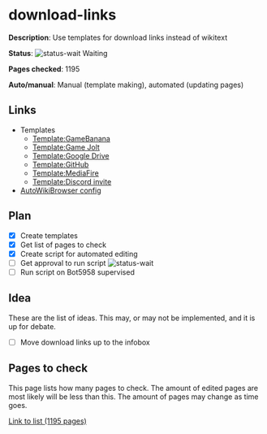 # download-links

**Description**: Use templates for download links instead of wikitext

**Status**: ![status-wait] Waiting

**Pages checked**: 1195

**Auto/manual**: Manual (template making), automated (updating pages)

## Links

- Templates
  - [Template:GameBanana](https://fridaynightfunking.fandom.com/wiki/Template:GameBanana)
  - [Template:Game Jolt](https://fridaynightfunking.fandom.com/wiki/Template:Game_Jolt)
  - [Template:Google Drive](https://fridaynightfunking.fandom.com/wiki/Template:Google_Drive)
  - [Template:GitHub](https://fridaynightfunking.fandom.com/wiki/Template:GitHub)
  - [Template:MediaFire](https://fridaynightfunking.fandom.com/wiki/Template:MediaFire)
  - [Template:Discord invite](https://fridaynightfunking.fandom.com/wiki/Template:Discord_invite)
- [AutoWikiBrowser config](https://gitlab.com/Hans5958-MWS/fandom-fridaynightfunking/-/blob/master/download-links/awb.xml)

## Plan

- [x] Create templates
- [x] Get list of pages to check
- [x] Create script for automated editing
- [ ] Get approval to run script ![status-wait]
- [ ] Run script on Bot5958 supervised

## Idea

These are the list of ideas. This may, or may not be implemented, and it is up for debate.

- [ ] Move download links up to the infobox
 
## Pages to check

This page lists how many pages to check. The amount of edited pages are most likely will be less than this. The amount of pages may change as time goes.

[Link to list (1195 pages)](pages.txt)

<!-- status start -->
[status-done]: https://upload.wikimedia.org/wikipedia/commons/thumb/4/41/Symbol_confirmed.svg/16px-Symbol_confirmed.svg.png
[status-wait]: https://upload.wikimedia.org/wikipedia/commons/thumb/5/54/Symbol_wait.svg/16px-Symbol_wait.svg.png
[status-stub]: https://upload.wikimedia.org/wikipedia/commons/thumb/f/f5/Symbol_stub_class.svg/16px-Symbol_stub_class.svg.png
[status-ongo]: https://upload.wikimedia.org/wikipedia/commons/thumb/9/94/Symbol_support_vote.svg/16px-Symbol_support_vote.svg.png
[status-done]: https://upload.wikimedia.org/wikipedia/commons/thumb/4/41/Symbol_confirmed.svg/16px-Symbol_confirmed.svg.png
<!-- status end -->
